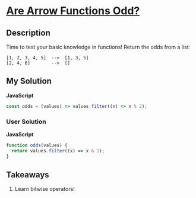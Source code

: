 # [Are Arrow Functions Odd?](https://www.codewars.com/kata/559f80b87fa8512e3e0000f5)

## Description

Time to test your basic knowledge in functions! Return the odds from a list:

```
[1, 2, 3, 4, 5]  -->  [1, 3, 5]
[2, 4, 6]        -->  []
```

## My Solution

**JavaScript**

```js
const odds = (values) => values.filter((n) => n % 2);
```

### User Solution

**JavaScript**

```js
function odds(values) {
  return values.filter((x) => x & 1);
}
```

## Takeaways

1. Learn bitwise operators!
